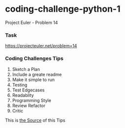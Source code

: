 # coding-challenge-python-1
Project Euler - Problem 14

### Task

https://projecteuler.net/problem=14

### Coding Challenges Tips

1. Sketch a Plan
2. Include a greate readme
3. Make it simple to run
4. Testing
5. Test Edgecases
6. Readablity
7. Programming Style
8. Review Refactor
9. Critic

This is [the Source](https://www.codementor.io/npostolovski/9-essential-tips-on-how-to-tackle-a-coding-challenge-argfuyqz9) of this Tips
